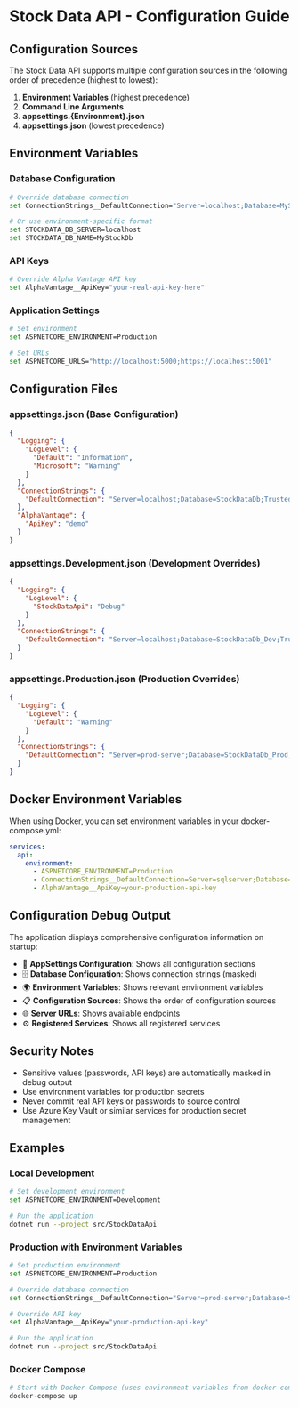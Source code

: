 # Stock Data API - Configuration Guide

## Configuration Sources

The Stock Data API supports multiple configuration sources in the following order of precedence (highest to lowest):

1. **Environment Variables** (highest precedence)
2. **Command Line Arguments**
3. **appsettings.{Environment}.json**
4. **appsettings.json** (lowest precedence)

## Environment Variables

### Database Configuration
```bash
# Override database connection
set ConnectionStrings__DefaultConnection="Server=localhost;Database=MyStockDb;Trusted_Connection=True"

# Or use environment-specific format
set STOCKDATA_DB_SERVER=localhost
set STOCKDATA_DB_NAME=MyStockDb
```

### API Keys
```bash
# Override Alpha Vantage API key
set AlphaVantage__ApiKey="your-real-api-key-here"
```

### Application Settings
```bash
# Set environment
set ASPNETCORE_ENVIRONMENT=Production

# Set URLs
set ASPNETCORE_URLS="http://localhost:5000;https://localhost:5001"
```

## Configuration Files

### appsettings.json (Base Configuration)
```json
{
  "Logging": {
    "LogLevel": {
      "Default": "Information",
      "Microsoft": "Warning"
    }
  },
  "ConnectionStrings": {
    "DefaultConnection": "Server=localhost;Database=StockDataDb;Trusted_Connection=True"
  },
  "AlphaVantage": {
    "ApiKey": "demo"
  }
}
```

### appsettings.Development.json (Development Overrides)
```json
{
  "Logging": {
    "LogLevel": {
      "StockDataApi": "Debug"
    }
  },
  "ConnectionStrings": {
    "DefaultConnection": "Server=localhost;Database=StockDataDb_Dev;Trusted_Connection=True"
  }
}
```

### appsettings.Production.json (Production Overrides)
```json
{
  "Logging": {
    "LogLevel": {
      "Default": "Warning"
    }
  },
  "ConnectionStrings": {
    "DefaultConnection": "Server=prod-server;Database=StockDataDb_Prod;User Id=prod_user;Password=***"
  }
}
```

## Docker Environment Variables

When using Docker, you can set environment variables in your docker-compose.yml:

```yaml
services:
  api:
    environment:
      - ASPNETCORE_ENVIRONMENT=Production
      - ConnectionStrings__DefaultConnection=Server=sqlserver;Database=StockDataDb;User Id=sa;Password=StrongPassword123!;TrustServerCertificate=True;
      - AlphaVantage__ApiKey=your-production-api-key
```

## Configuration Debug Output

The application displays comprehensive configuration information on startup:

- 📄 **AppSettings Configuration**: Shows all configuration sections
- 🗄️ **Database Configuration**: Shows connection strings (masked)
- 🌍 **Environment Variables**: Shows relevant environment variables
- 📋 **Configuration Sources**: Shows the order of configuration sources
- 🌐 **Server URLs**: Shows available endpoints
- ⚙️ **Registered Services**: Shows all registered services

## Security Notes

- Sensitive values (passwords, API keys) are automatically masked in debug output
- Use environment variables for production secrets
- Never commit real API keys or passwords to source control
- Use Azure Key Vault or similar services for production secret management

## Examples

### Local Development
```bash
# Set development environment
set ASPNETCORE_ENVIRONMENT=Development

# Run the application
dotnet run --project src/StockDataApi
```

### Production with Environment Variables
```bash
# Set production environment
set ASPNETCORE_ENVIRONMENT=Production

# Override database connection
set ConnectionStrings__DefaultConnection="Server=prod-server;Database=StockDataDb;User Id=prod_user;Password=***"

# Override API key
set AlphaVantage__ApiKey="your-production-api-key"

# Run the application
dotnet run --project src/StockDataApi
```

### Docker Compose
```bash
# Start with Docker Compose (uses environment variables from docker-compose.yml)
docker-compose up
```


